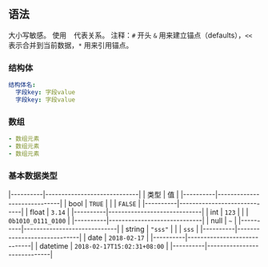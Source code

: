 ##  语法
大小写敏感。
使用 ` ` 代表关系。
注释：`#` 开头
`&` 用来建立锚点（defaults），`<<` 表示合并到当前数据，`*` 用来引用锚点。

###   结构体
```yaml
结构体名:
  字段key: 字段value
  字段key: 字段value
```

###   数组
```yaml
- 数组元素
- 数组元素
- 数组元素
```

###   基本数据类型
|----------|-----------------------------|
| 类型     | 值                          |
|----------|-----------------------------|
| bool     | `TRUE`                      |
|          | `FALSE`                     |
|----------|-----------------------------|
| float    | `3.14`                      |
|----------|-----------------------------|
| int      | `123`                       |
|          | `0b1010_0111_0100`          |
|----------|-----------------------------|
| null     | `~`                         |
|----------|-----------------------------|
| string   | `"sss"`                     |
|          | `sss`                       |
|----------|-----------------------------|
| date     | `2018-02-17`                |
|----------|-----------------------------|
| datetime | `2018-02-17T15:02:31+08:00` |
|----------|-----------------------------|


